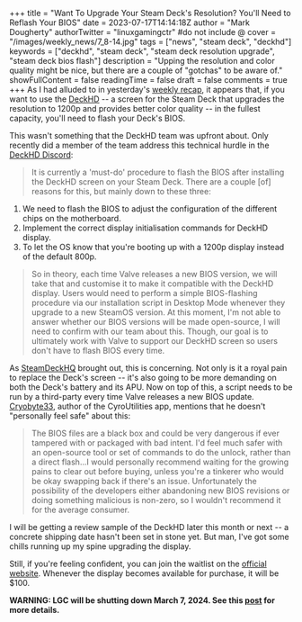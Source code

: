 +++
title = "Want To Upgrade Your Steam Deck's Resolution? You'll Need to Reflash Your BIOS"
date = 2023-07-17T14:14:18Z
author = "Mark Dougherty"
authorTwitter = "linuxgamingctr" #do not include @
cover = "/images/weekly_news/7_8-14.jpg"
tags = ["news", "steam deck", "deckhd"]
keywords = ["deckhd", "steam deck", "steam deck resolution upgrade", "steam deck bios flash"]
description = "Upping the resolution and color quality might be nice, but there are a couple of \"gotchas\" to be aware of."
showFullContent = false
readingTime = false
draft = false
comments = true
+++
As I had alluded to in yesterday's [weekly recap](https://linuxgamingcentral.com/posts/news-for-july-8-14/), it appears that, if you want to use the [DeckHD](https://deckhd.com/) -- a screen for the Steam Deck that upgrades the resolution to 1200p and provides better color quality -- in the fullest capacity, you'll need to flash your Deck's BIOS.

This wasn't something that the DeckHD team was upfront about. Only recently did a member of the team address this technical hurdle in the [DeckHD Discord](https://discord.gg/kZamUWKQUS):
> It is currently a 'must-do' procedure to flash the BIOS after installing the DeckHD screen on your Steam Deck. There are a couple [of] reasons for this, but mainly down to these three:

1. We need to flash the BIOS to adjust the configuration of the different chips on the motherboard.
2. Implement the correct display initialisation commands for DeckHD display.
3. To let the OS know that you're booting up with a 1200p display instead of the default 800p.

> So in theory, each time Valve releases a new BIOS version, we will take that and customise it to make it compatible with the DeckHD display. Users would need to perform a simple BIOS-flashing procedure via our installation script in Desktop Mode whenever they upgrade to a new SteamOS version. At this moment, I'm not able to answer whether our BIOS versions will be made open-source, I will need to confirm with our team about this. Though, our goal is to ultimately work with Valve to support our DeckHD screen so users don't have to flash BIOS every time.

As [SteamDeckHQ](https://steamdeckhq.com/news/1200p-steam-deck-screen-replacement-bios-flashing/) brought out, this is concerning. Not only is it a royal pain to replace the Deck's screen -- it's also going to be more demanding on both the Deck's battery and its APU. Now on top of this, a script needs to be run by a third-party every time Valve releases a new BIOS update. [Cryobyte33](https://linuxgamingcentral.com/posts/interview-with-kyle-cryoutilities-dev/), author of the CyroUtilities app, mentions that he doesn't "personally feel safe" about this:
> The BIOS files are a black box and could be very dangerous if ever tampered with or packaged with bad intent. I'd feel much safer with an open-source tool or set of commands to do the unlock, rather than a direct flash...I would personally recommend waiting for the growing pains to clear out before buying, unless you're a tinkerer who would be okay swapping back if there's an issue. Unfortunately the possibility of the developers either abandoning new BIOS revisions or doing something malicious is non-zero, so I wouldn't recommend it for the average consumer.

I will be getting a review sample of the DeckHD later this month or next -- a concrete shipping date hasn't been set in stone yet. But man, I've got some chills running up my spine upgrading the display.

Still, if you're feeling confident, you can join the waitlist on the [official website](https://deckhd.com/). Whenever the display becomes available for purchase, it will be $100.

**WARNING: LGC will be shutting down March 7, 2024. See this [post](https://linuxgamingcentral.com/posts/the-end-of-lgc/) for more details.**

